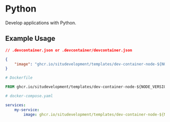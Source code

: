 # Python

Develop applications with Python.

## Example Usage

```json
// .devcontainer.json or .devcontainer/devcontainer.json

{
    "image": "ghcr.io/situdevelopment/templates/dev-container-node-${NODE_VERSION}-python-${PYTHON_VERSION}"
}
```

```dockerfile
# Dockerfile

FROM ghcr.io/situdevelopment/templates/dev-container-node-${NODE_VERSION}-python-${PYTHON_VERSION}
```

```yaml
# docker-compose.yaml

services:
    my-service:
        image: ghcr.io/situdevelopment/templates/dev-container-node-${NODE_VERSION}-python-${PYTHON_VERSION}
```
